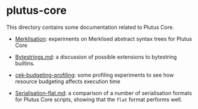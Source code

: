 # plutus-core

This directory contains some documentation related to Plutus Core.

  * [Merklisation](./Merklisation): experiments on Merklised abstract syntax trees for Plutus Core

  * [Bytestrings.md](./Bytestrings.md): a discussion of possible extensions to bytestring builtins.

  * [cek-budgeting-profiling](./cek-budgeting-profiling): some profiling experiments to see how resource budgeting affects execution time

  * [Serialisation-flat.md](./Serialisation-flat.md): a comparison of a number of serialisation formats for Plutus Core scripts, showing that the `flat` format performs well.